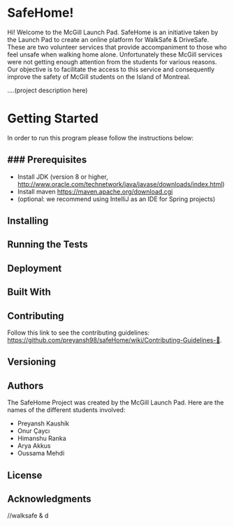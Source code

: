 # SafeHome!

Hi! Welcome to the McGill Launch Pad.
SafeHome is an initiative taken by the Launch Pad to create an online platform for WalkSafe & DriveSafe. These are two volunteer services that provide accompaniment to those who feel unsafe when walking home alone.
Unfortunately these McGill services were not getting enough attention from the students for various reasons. 
Our objective is to facilitate the access to this service and consequently improve the safety of McGill students on the Island of Montreal.

....(project description here)


# Getting Started

In order to run this program please follow the instructions below:



## ### Prerequisites

 - Install JDK (version 8 or higher, http://www.oracle.com/technetwork/java/javase/downloads/index.html)
 - Install maven https://maven.apache.org/download.cgi
 - (optional: we recommend using IntelliJ as an IDE for Spring projects)

## Installing

## Running the Tests

## Deployment

## Built With

## Contributing
Follow this link to see the contributing guidelines: https://github.com/preyansh98/safeHome/wiki/Contributing-Guidelines-👀.

## Versioning

## Authors
The SafeHome Project was created by the McGill Launch Pad.
Here are the names of the different students involved:

 - Preyansh Kaushik
 - Onur Çaycı
 - Himanshu Ranka
 - Arya Akkus
 - Oussama Mehdi

## License

## Acknowledgments
//walksafe & d
<!--stackedit_data:
eyJoaXN0b3J5IjpbLTI3NDUyNzQwLDIwNjIwMzAzNTAsNjYxOD
k5Nzg5LC04Mzk0MDI4NDJdfQ==
-->